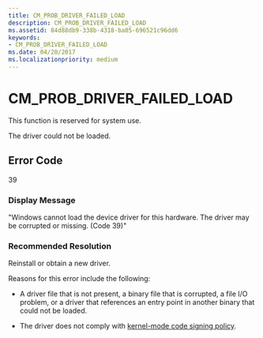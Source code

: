 ```yaml
---
title: CM_PROB_DRIVER_FAILED_LOAD
description: CM_PROB_DRIVER_FAILED_LOAD
ms.assetid: 84d88db9-338b-4318-ba05-696521c96dd6
keywords:
- CM_PROB_DRIVER_FAILED_LOAD
ms.date: 04/20/2017
ms.localizationpriority: medium
---
```


# CM_PROB_DRIVER_FAILED_LOAD

This function is reserved for system use.

The driver could not be loaded.

## Error Code

39

### Display Message

"Windows cannot load the device driver for this hardware. The driver may be corrupted or missing. (Code 39)"

### Recommended Resolution

Reinstall or obtain a new driver.

Reasons for this error include the following:

- A driver file that is not present, a binary file that is corrupted, a file I/O problem, or a driver that references an entry point in another binary that could not be loaded.

- The driver does not comply with [kernel-mode code signing policy](kernel-mode-code-signing-policy--windows-vista-and-later-.md).
